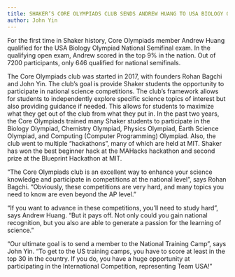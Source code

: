 ```yaml
---
title: SHAKER’S CORE OLYMPIADS CLUB SENDS ANDREW HUANG TO USA BIOLOGY OLYMPIAD NATIONAL SEMIFINALS
author: John Yin
---
```


For the first time in Shaker history, Core Olympiads member Andrew Huang qualified for the USA Biology Olympiad National Semifinal exam. In the qualifying open exam, Andrew scored in the top 9% in the nation. Out of 7200 participants, only 646 qualified for national semifinals.

The Core Olympiads club was started in 2017, with founders Rohan Bagchi and John Yin. The club’s goal is provide Shaker students the opportunity to participate in national science competitions. The club’s framework allows for students to independently explore specific science topics of interest but also providing guidance if needed. This allows for students to maximize what they get out of the club from what they put in. In the past two years, the Core Olympiads trained many Shaker students to participate in the Biology Olympiad, Chemistry Olympiad, Physics Olympiad, Earth Science Olympiad, and Computing (Computer Programming) Olympiad. Also, the club went to multiple “hackathons”, many of which are held at MIT. Shaker has won the best beginner hack at the MAHacks hackathon and second prize at the Blueprint Hackathon at MIT.

“The Core Olympiads club is an excellent way to enhance your science knowledge and participate in competitions at the national level”, says Rohan Bagchi. “Obviously, these competitions are very hard, and many topics you need to know are even beyond the AP level.”

“If you want to advance in these competitions, you’ll need to study hard”, says Andrew Huang. “But it pays off. Not only could you gain national recognition, but you also are able to generate a passion for the learning of science.”

“Our ultimate goal is to send a member to the National Training Camp”, says John Yin. “To get to the US training camps, you have to score at least in the top 30 in the country. If you do, you have a huge opportunity at participating in the International Competition, representing Team USA!”
